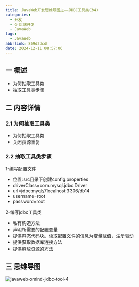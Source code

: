 ```yaml
---
title: JavaWeb开发思维导图之——JDBC工具类(34)
categories:
  - 开发
  - G-后端开发
  - JavaWeb
tags:
  - JavaWeb
abbrlink: 869d2dcd
date: 2024-12-11 08:57:06
---
```

## 一 概述

* 为何抽取工具类
* 抽取工具类步骤

<!--more-->

## 二 内容详情

### 2.1 为何抽取工具类

* 为何抽取工具类
* 关闭资源重复

### 2.2 抽取工具类步骤

1-编写配置文件

* 位置:src目录下创建config.properties
* driverClass=com.mysql.jdbc.Driver
* url=jdbc:myql://localhost:3306/db14
* username=root
* password=root

2-编写jdbc工具类

* 私有构造方法
* 声明所需要的配置变量
* 提供静态代码块。读取配置文件的信息为变量赋值，注册驱动
* 提供获取数据库连接方法
* 提供释放资源的方法

## 三 思维导图

![javaweb-xmind-jdbc-tool-4][1]



[1]:https://cdn.jsdelivr.net/gh/PGzxc/CDN/blog-java/javaweb-xmind-jdbc-tool-4.png